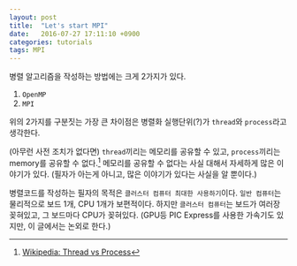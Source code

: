 ```yaml
---
layout: post
title:  "Let's start MPI"
date:   2016-07-27 17:11:10 +0900
categories: tutorials
tags: MPI
---
```


병렬 알고리즘을 작성하는 방법에는 크게 2가지가 있다.

1. `OpenMP`
1. `MPI`

위의 2가지를 구분짓는 가장 큰 차이점은 병렬화 실행단위(?)가 `thread`와 `process`라고 생각한다.

(아무런 사전 조치가 없다면) `thread`끼리는 메모리를 공유할 수 있고, `process`끼리는 memory를 공유할 수 없다.[^1]
메모리를 공유할 수 없다는 사실 대해서 자세하게 많은 이야기가 있다. (필자가 아는게 아니고, 많은 이야기가 있다는 사실을 알 뿐이다.)

병렬코드를 작성하는 필자의 목적은 `클러스터 컴퓨터 최대한 사용하기`이다. `일반 컴퓨터`는 물리적으로 보드 1개, CPU 1개가 보편적이다. 하지만 `클러스터 컴퓨터`는 보드가 여러장 꽂혀있고, 그 보드마다 CPU가 꽂혀있다. (GPU등 PIC Express를 사용한 가속기도 있지만, 이 글에서는 논외로 한다.)

[^1]: [Wikipedia: Thread vs Process](https://en.wikipedia.org/wiki/Thread_(computing)#Threads_vs._processes)